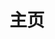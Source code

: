 ---
home: true
title: 主页
icon: home
heroImage: /logo.svg
bgImage: https://theme-hope-assets.vuejs.press/bg/6-light.svg
bgImageDark: https://theme-hope-assets.vuejs.press/bg/6-dark.svg
heroText: 天则指南
tagline: 一个关于「东方非想天则」的普通指南✨

actions:
  - text: 「查看指南」
    link: /docs/
    type: primary

  - text: 「关于我们」
    link: /zh/guide/get-started/intro.html

features:
  - title: 启动器
    icon: fab fa-markdown
    details: 使用「东方非想天启」便捷地更新和管理游戏插件，一键启动游戏、天则观、Swarm等...
    link: /zh/docs/FXTQ

  - title: 幻灯片页面
    icon: person-chalkboard
    details: 添加幻灯片页面以显示你喜欢的内容
    link: /zh/guide/layout/slides

  - title: 布局增强
    icon: object-group
    details: 添加路径导航、页脚、改进的导航栏、改进的页面导航等。
    link: /zh/guide/layout/

# 游戏简介，资源下载，问题指南，新手上路/游戏攻略，各插件详解，游戏社区 工具与MOD
copyright: false
footer: MIT Licensed | Copyright © 2023 ChocoFleece
---